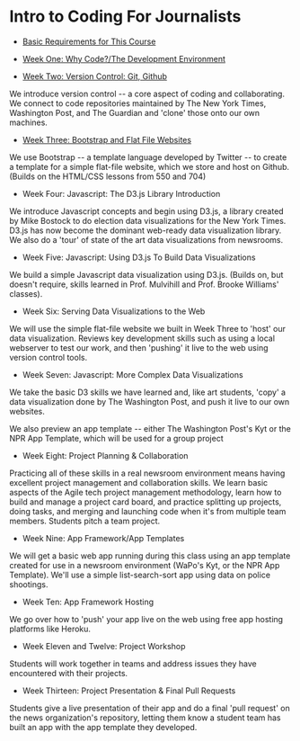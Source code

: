 # Intro to Coding For Journalists

* [Basic Requirements for This Course](basic-requirements.md)

* [Week One: Why Code?/The Development Environment](week1.md)

* [Week Two: Version Control: Git, Github](week2.md)

We introduce version control -- a core aspect of coding and collaborating. We connect to code repositories maintained by The New York Times, Washington Post, and The Guardian and 'clone' those onto our own machines.

* [Week Three: Bootstrap and Flat File Websites](week3.md)

We use Bootstrap -- a template language developed by Twitter -- to create a template for a simple flat-file website, which we store and host on Github. (Builds on the HTML/CSS lessons from 550 and 704)

* Week Four: Javascript: The D3.js Library Introduction

We introduce Javascript concepts and begin using D3.js, a library created by Mike Bostock to do election data visualizations for the New York Times. D3.js has now become the dominant web-ready data visualization library. We also do a 'tour' of state of the art data visualizations from newsrooms.

* Week Five: Javascript: Using D3.js To Build Data Visualizations

We build a simple Javascript data visualization using D3.js.  (Builds on, but doesn't require, skills learned in Prof. Mulvihill and Prof. Brooke Williams' classes).

* Week Six: Serving Data Visualizations to the Web

We will use the simple flat-file website we built in Week Three to 'host' our data visualization.  Reviews key development skills such as using a local webserver to test our work, and then 'pushing' it live to the web using version control tools.

* Week Seven: Javascript: More Complex Data Visualizations

We take the basic D3 skills we have learned and, like art students, 'copy' a data visualization done by The Washington Post, and push it live to our own websites.

We also preview an app template -- either The Washington Post's Kyt or the NPR App Template, which will be used for a group project

* Week Eight: Project Planning & Collaboration

Practicing all of these skills in a real newsroom environment means having excellent project management and collaboration skills. We learn basic aspects of the Agile tech project management methodology, learn how to build and manage a project card board, and practice splitting up projects, doing tasks, and merging and launching code when it's from multiple team members. Students pitch a team project.

* Week Nine: App Framework/App Templates

We will get a basic web app running during this class using an app template created for use in a newsroom environment (WaPo's Kyt, or the NPR App Template). We'll use a simple list-search-sort app using data on police shootings.

* Week Ten: App Framework Hosting

We go over how to 'push' your app live on the web using free app hosting platforms like Heroku.

* Week Eleven and Twelve: Project Workshop

Students will work together in teams and address issues they have encountered with their projects.

* Week Thirteen: Project Presentation & Final Pull Requests

Students give a live presentation of their app and do a final 'pull request' on the news organization's repository, letting them know a student team has built an app with the app template they developed.
